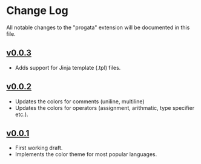 # Change Log

All notable changes to the "progata" extension will be documented in this file.

## [v0.0.3](../../tree/v0.0.3)

- Adds support for Jinja template (.tpl) files.

## [v0.0.2](../../tree/v0.0.2)

- Updates the colors for comments (uniline, multiline)
- Updates the colors for operators (assignment, arithmatic, type specifier etc.).

## [v0.0.1](../../tree/v0.0.1)

- First working draft.
- Implements the color theme for most popular languages.
